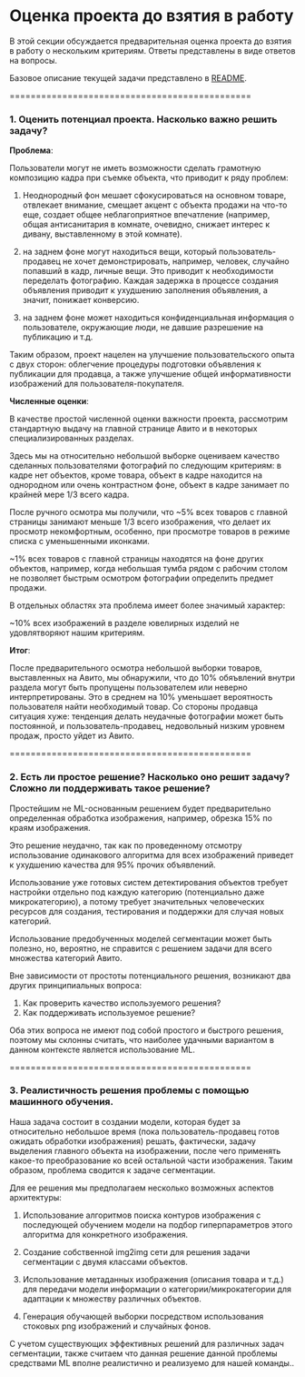 # Оценка проекта до взятия в работу

В этой секции обсуждается предварительная оценка проекта до взятия в работу о нескольким критериям. Ответы представлены в виде ответов на вопросы.

Базовое описание текущей задачи представлено в [README](../README.md).

==============================================

### **1. Оценить потенциал проекта. Насколько важно решить задачу?** 

**Проблема**: 

Пользователи могут не иметь возможности сделать грамотную композицию кадра при съемке объекта, что приводит к ряду проблем:

1. Неоднородный фон мешает сфокусироваться на основном товаре, отвлекает внимание, смещает акцент с объекта продажи на что-то еще, создает общее неблагоприятное впечатление (например, общая антисанитария в комнате, очевидно, снижает интерес к дивану, выставленному в этой комнате).

2. на заднем фоне могут находиться вещи, который пользователь-продавец не хочет демонстрировать, например, человек, случайно попавший в кадр, личные вещи. Это приводит к необходимости переделать фотографию. Каждая задержка в процессе создания объявления приводит к ухудшению заполнения объявления, а значит, понижает конверсию.

3. на заднем фоне может находиться конфиденциальная информация о пользователе, окружающие люди, не давшие разрешение на публикацию и т.д.

Таким образом, проект нацелен на улучшение пользовательского опыта с двух сторон: облегчение процедуры подготовки объявления к публикации для продавца, а также улучшение общей информативности изображений для пользователя-покупателя.

**Численные оценки**:

В качестве простой численной оценки важности проекта, рассмотрим стандартную выдачу на главной странице Авито и в некоторых специализированных разделах.

Здесь мы на относительно небольшой выборке оцениваем качество сделанных пользователями фотографий по следующим критериям: в кадре нет объектов, кроме товара, объект в кадре находится на однородном или очень контрастном фоне, объект в кадре занимает по крайней мере 1/3 всего кадра.

После ручного осмотра мы получили, что
~5% всех товаров с главной страницы занимают меньше 1/3 всего изображения, что делает их просмотр некомфортным, особенно, при просмотре товаров в режиме списка с уменьшенными иконками.

~1% всех товаров с главной страницы находятся на фоне других объектов, например, когда небольшая тумба рядом с рабочим столом не позволяет быстрым осмотром фотографии определить предмет продажи.

В отдельных областях эта проблема имеет более значимый характер:

~10% всех изображений в разделе ювелирных изделий не удовлятворяют нашим критериям.

**Итог**:

После предварительного осмотра небольшой выборки товаров, выставленных на Авито, мы обнаружили, что до 10% обяъвлений внутри раздела могут быть пропущены пользователем или неверно интерпретированы. Это в среднем на 10% уменьшает вероятность пользователя найти необходимый товар. Со стороны продавца ситуация хуже: тенденция делать неудачные фотографии может быть постоянной, и пользователь-продавец, недовольный низким уровнем продаж, просто уйдет из Авито.

==============================================

### **2. Есть ли простое решение? Насколько оно решит задачу? Сложно ли поддерживать такое решение?**

Простейшим не ML-основанным решением будет предварительно определенная обработка изображения, например, обрезка 15% по краям изображения.

Это решение неудачно, так как по проведенному отсмотру использование одинакового алгоритма для всех изображений приведет к ухудшению качества для 95% прочих объявлений.

Использование уже готовых систем детектирования объектов требует настройки отдельно под каждую категорию (потенциально даже микрокатегорию), а потому требует значительных человеческих ресурсов для создания, тестирования и поддержки для случая новых категорий.

Использование предобученных моделей сегментации может быть полезно, но, вероятно, не справится с решением задачи для всего множества категорий Авито.

Вне зависимости от простоты потенциального решения,
возникают два других принципиальных вопроса:
1. Как проверить качество используемого решения?
2. Как поддерживать используемое решение?

Оба этих вопроса не имеют под собой простого и быстрого решения, поэтому мы склонны считать, что наиболее удачными вариантом в данном контексте является использование ML.

==============================================

### **3. Реалистичность решения проблемы с помощью машинного обучения.**

Наша задача состоит в создании модели, которая будет за относительно небольшое время (пока пользователь-продавец готов ожидать обработки изображения) решать, фактически, задачу выделения главного объекта на изображении, после чего применять какое-то преобразование ко всей остальной части изображения. Таким образом, проблема сводится к задаче сегментации.

Для ее решения мы предполагаем несколько возможных аспектов архитектуры:
1. Использование алгоритмов поиска контуров изображения с последующей обучением модели на подбор гиперпараметров этого алгоритма для конкретного изображения.

2. Создание собственной img2img сети для решения задачи сегментации с двумя классами объектов.

3. Использование метаданных изображения (описания товара и т.д.) для передачи модели информации о категории/микрокатегории для адаптации к множеству различных объектов.

4. Генерация обучающей выборки посредством использования стоковых png изображений и случайных фонов.

С учетом существующих эффективных решений для различных задач сегментации, также считаем что данная решение данной проблемы средствами ML вполне реалистично и реализуемо для нашей команды.. 